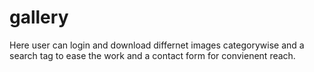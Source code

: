 # gallery

Here user can login and download differnet images categorywise and a search tag to ease the work and a contact form for convienent reach. 
